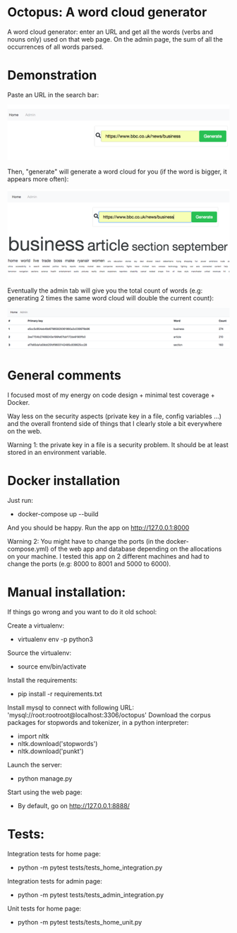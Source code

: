 # Octopus: A word cloud generator

A word cloud generator: enter an URL and get all the words (verbs and nouns only)
used on that web page. On the admin page, the sum of all the occurrences
of all words parsed.

# Demonstration

Paste an URL in the search bar:

![Alt text](/docs/step0.png?raw=true "Search Bar")

Then, "generate" will generate a word cloud for you (if the word is bigger, it appears more often):

![Alt text](/docs/step4.png?raw=true "Word Cloud")

Eventually the admin tab will give you the total count of words (e.g: generating 2 times the same word cloud will double 
the current count):

![Alt text](/docs/step5.png?raw=true "Word Cloud Admin")



# General comments

I focused most of my energy on code design + minimal test coverage + Docker.

Way less on the security aspects (private key in a file, config variables ...)
and the overall frontend side of things that I clearly stole a bit
everywhere on the web.

Warning 1: the private key in a file is a security problem. It should be
at least stored in an environment variable.


# Docker installation

Just run:

- docker-compose up --build

And you should be happy. Run the app on http://127.0.0.1:8000

Warning 2: You might have to change the ports (in the docker-compose.yml) of the web app and database depending on the allocations on your machine.
I tested this app on 2 different machines and had to change the ports (e.g: 8000 to 8001 and 5000 to 6000).

# Manual installation:

If things go wrong and you want to do it old school:

Create a virtualenv:

- virtualenv env -p python3

Source the virtualenv:

- source env/bin/activate

Install the requirements:

- pip install -r requirements.txt

Install mysql to connect with following URL: 'mysql://root:rootroot@localhost:3306/octopus'
Download the corpus packages for stopwords and tokenizer, in a python interpreter:

- import nltk
- nltk.download('stopwords')
- nltk.download('punkt')

Launch the server:

- python manage.py

Start using the web page:

- By default, go on http://127.0.0.1:8888/


# Tests:

Integration tests for home page:

- python -m pytest tests/tests_home_integration.py

Integration tests for admin page:

- python -m pytest tests/tests_admin_integration.py

Unit tests for home page:

- python -m pytest tests/tests_home_unit.py
